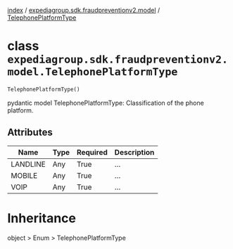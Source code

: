 [index](index.md) /
[expediagroup.sdk.fraudpreventionv2.model](expediagroup.sdk.fraudpreventionv2.model.md)
/ [TelephonePlatformType](TelephonePlatformType.md)

# class `expediagroup.sdk.fraudpreventionv2.model.TelephonePlatformType`

```python
TelephonePlatformType()
```

pydantic model TelephonePlatformType: Classification of the phone
platform.

## Attributes

| Name     | Type | Required | Description |
| -------- | ---- | -------- | ----------- |
| LANDLINE | Any  | True     | …           |
| MOBILE   | Any  | True     | …           |
| VOIP     | Any  | True     | …           |

# Inheritance

object > Enum > TelephonePlatformType

